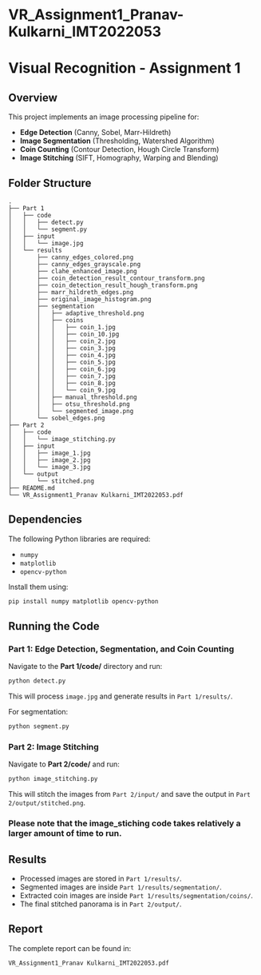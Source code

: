 # VR_Assignment1_Pranav-Kulkarni_IMT2022053

<p align="center">
    <h1>Visual Recognition - Assignment 1</h1>
</p>

## Overview
This project implements an image processing pipeline for:
- **Edge Detection** (Canny, Sobel, Marr-Hildreth)
- **Image Segmentation** (Thresholding, Watershed Algorithm)
- **Coin Counting** (Contour Detection, Hough Circle Transform)
- **Image Stitching** (SIFT, Homography, Warping and Blending)

## Folder Structure
```
.
├── Part 1
│   ├── code
│   │   ├── detect.py
│   │   └── segment.py
│   ├── input
│   │   └── image.jpg
│   └── results
│       ├── canny_edges_colored.png
│       ├── canny_edges_grayscale.png
│       ├── clahe_enhanced_image.png
│       ├── coin_detection_result_contour_transform.png
│       ├── coin_detection_result_hough_transform.png
│       ├── marr_hildreth_edges.png
│       ├── original_image_histogram.png
│       ├── segmentation
│       │   ├── adaptive_threshold.png
│       │   ├── coins
│       │   │   ├── coin_1.jpg
│       │   │   ├── coin_10.jpg
│       │   │   ├── coin_2.jpg
│       │   │   ├── coin_3.jpg
│       │   │   ├── coin_4.jpg
│       │   │   ├── coin_5.jpg
│       │   │   ├── coin_6.jpg
│       │   │   ├── coin_7.jpg
│       │   │   ├── coin_8.jpg
│       │   │   └── coin_9.jpg
│       │   ├── manual_threshold.png
│       │   ├── otsu_threshold.png
│       │   └── segmented_image.png
│       └── sobel_edges.png
├── Part 2
│   ├── code
│   │   └── image_stitching.py
│   ├── input
│   │   ├── image_1.jpg
│   │   ├── image_2.jpg
│   │   └── image_3.jpg
│   └── output
│       └── stitched.png
├── README.md
└── VR_Assignment1_Pranav Kulkarni_IMT2022053.pdf
```

## Dependencies
The following Python libraries are required:
- `numpy`
- `matplotlib`
- `opencv-python`

Install them using:
```bash
pip install numpy matplotlib opencv-python
```

## Running the Code

### Part 1: Edge Detection, Segmentation, and Coin Counting
Navigate to the **Part 1/code/** directory and run:
```bash
python detect.py
```
This will process `image.jpg` and generate results in `Part 1/results/`.

For segmentation:
```bash
python segment.py
```

### Part 2: Image Stitching
Navigate to **Part 2/code/** and run:
```bash
python image_stitching.py
```
This will stitch the images from `Part 2/input/` and save the output in `Part 2/output/stitched.png`.
### Please note that the image_stiching code takes relatively a larger amount of time to run.

## Results
- Processed images are stored in `Part 1/results/`.
- Segmented images are inside `Part 1/results/segmentation/`.
- Extracted coin images are inside `Part 1/results/segmentation/coins/`.
- The final stitched panorama is in `Part 2/output/`.

## Report
The complete report can be found in:
```
VR_Assignment1_Pranav Kulkarni_IMT2022053.pdf

